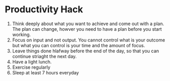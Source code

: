 # Productivity Hack

1. Think deeply about what you want to achieve and come out with a plan. The plan can change, howver you need to have a plan before you start working. 
2. Focus on input and  not output. You cannot control what is your outcome but what you can control is your time and the amount of focus.
3. Leave things done hlafway before the end of the day, so that you can continue striaght the next day.
4. Have a light lunch. 
5. Exercise regularly
6. Sleep at least 7 hours everyday



